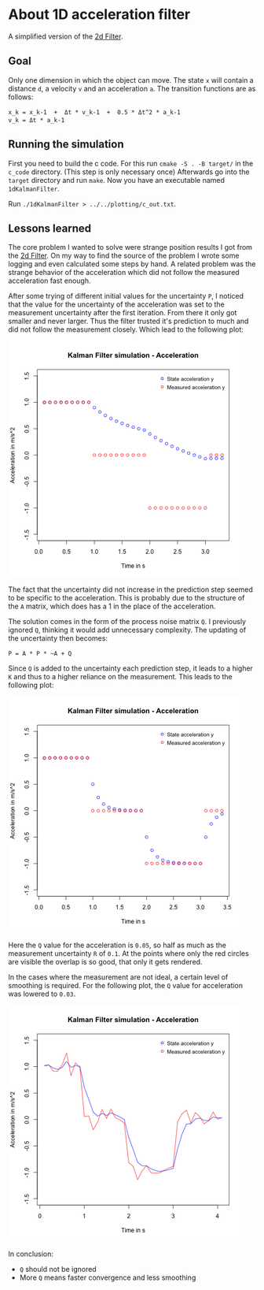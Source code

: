 # About 1D acceleration filter

A simplified version of the [2d Filter](../2d_filter/About2DFilter.md).

## Goal

Only one dimension in which the object can move.
The state `x` will contain a distance `d`, a velocity `v` and an acceleration `a`.
The transition functions are as follows:

```
x_k = x_k-1  +  Δt * v_k-1  +  0.5 * Δt^2 * a_k-1
v_k = Δt * a_k-1
```

## Running the simulation

First you need to build the c code.
For this run `cmake -S . -B target/` in the `c_code` directory.
(This step is only necessary once)
Afterwards go into the `target` directory and run `make`.
Now you have an executable named `1dKalmanFilter`.

Run `./1dKalmanFilter > ../../plotting/c_out.txt`.

## Lessons learned

The core problem I wanted to solve were strange position results I got from the [2d Filter](../2d_filter/About2DFilter.md).
On my way to find the source of the problem I wrote some logging and even calculated some steps by hand.
A related problem was the strange behavior of the acceleration which did not follow the measured acceleration fast enough.

After some trying of different initial values for the uncertainty `P`, I noticed that the value for the uncertainty of the acceleration was set to the measurement uncertainty after the first iteration. From there it only got smaller and never larger. Thus the filter trusted it's prediction to much and did not follow the measurement closely. Which lead to the following plot:

![](images/plot_slow_acc.png)

The fact that the uncertainty did not increase in the prediction step seemed to be specific to the acceleration. This is probably due to the structure of the `A` matrix, which does has a 1 in the place of the acceleration.

The solution comes in the form of the process noise matrix `Q`.
I previously ignored `Q`, thinking it would add unnecessary complexity.
The updating of the uncertainty then becomes:
```
P = A * P * ~A + Q
```
Since `Q` is added to the uncertainty each prediction step, it leads to a higher `K` and thus to a higher reliance on the measurement.
This leads to the following plot:

![](images/plot_fast_acc.png)

Here the `Q` value for the acceleration is `0.05`, so half as much as the measurement uncertainty `R` of `0.1`.
At the points where only the red circles are visible the overlap is so good, that only it gets rendered.

In the cases where the measurement are not ideal, a certain level of smoothing is required. 
For the following plot, the `Q` value for acceleration was lowered to `0.03`.

![](images/plot_imperfect_acc.png)

In conclusion:
- `Q` should not be ignored
- More `Q` means faster convergence and less smoothing